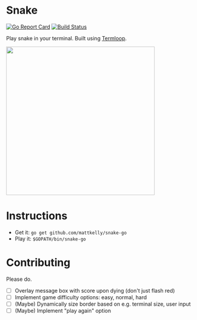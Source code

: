 # Snake
[![Go Report Card](https://goreportcard.com/badge/github.com/mattkelly/snake-go)](https://goreportcard.com/report/github.com/mattkelly/snake-go)
[![Build Status](https://travis-ci.org/mattkelly/snake-go.svg?branch=master)](https://travis-ci.org/mattkelly/snake-go)

Play snake in your terminal. Built using [Termloop](https://github.com/JoelOtter/termloop).

<img src="https://raw.githubusercontent.com/mattkelly/snake-go/975b886ca3cfed761b88b65f545af0fdf7741543/snake-go-demo.gif" width=400>

# Instructions
- Get it: `go get github.com/mattkelly/snake-go`
- Play it: `$GOPATH/bin/snake-go`

# Contributing
Please do.
- [ ] Overlay message box with score upon dying (don't just flash red)
- [ ] Implement game difficulty options: easy, normal, hard
- [ ] (Maybe) Dynamically size border based on e.g. terminal size, user input
- [ ] (Maybe) Implement "play again" option
